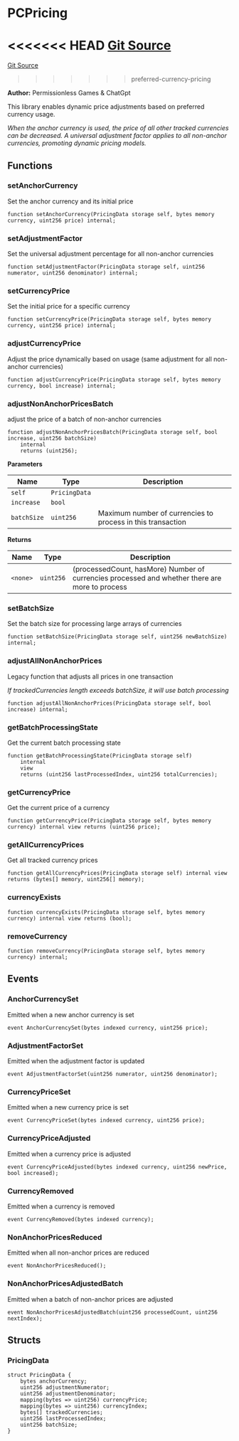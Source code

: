# PCPricing
<<<<<<< HEAD
[Git Source](https://github.com//PermissionlessGames/degen-casino/blob/cf1c5ca470c688d20285ece4b239db87eca65887/src/libraries/PCPricing.sol)
=======
[Git Source](https://github.com//PermissionlessGames/degen-casino/blob/8e3c49ec1b47ecdb92bceb56c31f5683f84e9463/src/libraries/PCPricing.sol)
>>>>>>> preferred-currency-pricing

**Author:**
Permissionless Games & ChatGpt

This library enables dynamic price adjustments based on preferred currency usage.

*When the anchor currency is used, the price of all other tracked currencies can be decreased.
A universal adjustment factor applies to all non-anchor currencies, promoting dynamic pricing models.*


## Functions
### setAnchorCurrency

Set the anchor currency and its initial price


```solidity
function setAnchorCurrency(PricingData storage self, bytes memory currency, uint256 price) internal;
```

### setAdjustmentFactor

Set the universal adjustment percentage for all non-anchor currencies


```solidity
function setAdjustmentFactor(PricingData storage self, uint256 numerator, uint256 denominator) internal;
```

### setCurrencyPrice

Set the initial price for a specific currency


```solidity
function setCurrencyPrice(PricingData storage self, bytes memory currency, uint256 price) internal;
```

### adjustCurrencyPrice

Adjust the price dynamically based on usage (same adjustment for all non-anchor currencies)


```solidity
function adjustCurrencyPrice(PricingData storage self, bytes memory currency, bool increase) internal;
```

### adjustNonAnchorPricesBatch

adjust the price of a batch of non-anchor currencies


```solidity
function adjustNonAnchorPricesBatch(PricingData storage self, bool increase, uint256 batchSize)
    internal
    returns (uint256);
```
**Parameters**

|Name|Type|Description|
|----|----|-----------|
|`self`|`PricingData`||
|`increase`|`bool`||
|`batchSize`|`uint256`|Maximum number of currencies to process in this transaction|

**Returns**

|Name|Type|Description|
|----|----|-----------|
|`<none>`|`uint256`|(processedCount, hasMore) Number of currencies processed and whether there are more to process|


### setBatchSize

Set the batch size for processing large arrays of currencies


```solidity
function setBatchSize(PricingData storage self, uint256 newBatchSize) internal;
```

### adjustAllNonAnchorPrices

Legacy function that adjusts all prices in one transaction

*If trackedCurrencies length exceeds batchSize, it will use batch processing*


```solidity
function adjustAllNonAnchorPrices(PricingData storage self, bool increase) internal;
```

### getBatchProcessingState

Get the current batch processing state


```solidity
function getBatchProcessingState(PricingData storage self)
    internal
    view
    returns (uint256 lastProcessedIndex, uint256 totalCurrencies);
```

### getCurrencyPrice

Get the current price of a currency


```solidity
function getCurrencyPrice(PricingData storage self, bytes memory currency) internal view returns (uint256 price);
```

### getAllCurrencyPrices

Get all tracked currency prices


```solidity
function getAllCurrencyPrices(PricingData storage self) internal view returns (bytes[] memory, uint256[] memory);
```

### currencyExists


```solidity
function currencyExists(PricingData storage self, bytes memory currency) internal view returns (bool);
```

### removeCurrency


```solidity
function removeCurrency(PricingData storage self, bytes memory currency) internal;
```

## Events
### AnchorCurrencySet
Emitted when a new anchor currency is set


```solidity
event AnchorCurrencySet(bytes indexed currency, uint256 price);
```

### AdjustmentFactorSet
Emitted when the adjustment factor is updated


```solidity
event AdjustmentFactorSet(uint256 numerator, uint256 denominator);
```

### CurrencyPriceSet
Emitted when a new currency price is set


```solidity
event CurrencyPriceSet(bytes indexed currency, uint256 price);
```

### CurrencyPriceAdjusted
Emitted when a currency price is adjusted


```solidity
event CurrencyPriceAdjusted(bytes indexed currency, uint256 newPrice, bool increased);
```

### CurrencyRemoved
Emitted when a currency is removed


```solidity
event CurrencyRemoved(bytes indexed currency);
```

### NonAnchorPricesReduced
Emitted when all non-anchor prices are reduced


```solidity
event NonAnchorPricesReduced();
```

### NonAnchorPricesAdjustedBatch
Emitted when a batch of non-anchor prices are adjusted


```solidity
event NonAnchorPricesAdjustedBatch(uint256 processedCount, uint256 nextIndex);
```

## Structs
### PricingData

```solidity
struct PricingData {
    bytes anchorCurrency;
    uint256 adjustmentNumerator;
    uint256 adjustmentDenominator;
    mapping(bytes => uint256) currencyPrice;
    mapping(bytes => uint256) currencyIndex;
    bytes[] trackedCurrencies;
    uint256 lastProcessedIndex;
    uint256 batchSize;
}
```

